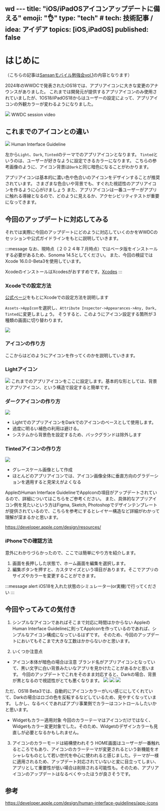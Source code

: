 wd  ---
title: "iOS/iPadOSアイコンアップデートに備える"
emoji: "👌"
type: "tech" # tech: 技術記事 / idea: アイデア
topics: [iOS,iPadOS]
published: false
---

# はじめに
（こちらの記事は[Sansanモバイル勉強会vol.1](https://sansan.connpass.com/event/321996/)の内容となります）

2024年のWWDCで発表されたiOS18では、アプリアイコンに大きな変更のアナウンスがありました。
これまでは開発元が提供するアプリアイコンのみ使用されていましたが、1OS18/iPadOS18からはユーザーの設定によって、アプリアイコンの外観カラーが変わるようになりました。

![](/images/ios18-app-icon-adaptation/image1.png)
WWDC session video

## これまでのアイコンとの違い
![](/images/ios18-app-icon-adaptation/image2.png)
Human Interface Guideline

左から`Light`、`Dark`, `Tinted`のテーマでのアプリアイコンとなります。
`Tinted`というのは、ユーザーが好きなように設定できるカラーになります。
こちらの参考画像のように、アイコン背景は`Dark`と同じ暗色になることがわかります。

アプリアイコンは基本的に濃い色や色合いのアイコンをデザインすることが推奨されています。
さまざまな色合いや背景でも、すぐれた視認性のアプリアイコンを作るように心がけましょう
また、アプリアイコンは一番ユーザーがアプリに触れる導線となるので、どのように見えるか、アクセシビリティテストが重要になってきます。

## 今回のアップデートに対応してみる
それでは実際に今回のアップデートにどのように対応していくのかをWWDCのセッションや公式ガイドラインをもとに説明していきます。

:::message
なお、現時点（２０２４年７月時点）ではベータ版をインストールする必要があるため、Sonoma 14.5としてください。
また、今回の検証ではXcode 16.0.0-Beta3を使用しています。

XcodeのインストールはXcodesがおすすめです。[Xcodes](https://www.xcodes.app/)
:::

### Xcodeでの設定方法
[公式ページ](https://developer.apple.com/documentation/xcode/configuring-your-app-icon#Overview)をもとにXcodeでの設定方法を説明します

`Assets->AppIcon`を選択し、`Attribute Inspector->Appearances->Any, Dark, Tinted`に変更しましょう。
そうすると、このようにアイコン設定する箇所が３種類の画面に切り替わります。

![](/images/ios18-app-icon-adaptation/image3.png)

### アイコンの作り方
ここからはどのようにアイコンを作ってくのかを説明していきます。

### Lightアイコン
![](/images/ios18-app-icon-adaptation/light.png)
これまでのアプリアイコンをここに設定します。基本的な形としては、背景とアプリアイコン、という構造で設定すると簡単です。

### ダークアイコンの作り方
![](/images/ios18-app-icon-adaptation/dark.png)
* LightでのアプリアイコンをDarkでのアイコンのベースとして使用します。
* 過度に明るい補色の利用は避ける。
* システムから背景色を設定するため、バックグランドは除外します

### Tintedアイコンの作り方
![](/images/ios18-app-icon-adaptation/tinted.png)
* グレースケール画像として作成
* ほとんどのアプリアイコンでは、アイコン画像全体に垂直方向のグラデーションを適用すると見栄えがよくなる


AppleのHuman Interface GuidelineでAppIconの項目がアップデートされているので、詳細についてはこちらをご参考ください。
また、具体的なアプリアイコン例を見たいという方はFigma, Sketch, Photoshopでデザインテンプレートが提供されているので、こちらを参考にするとレイヤー構造など詳細がわかって理解が深まるかと思います。

https://developer.apple.com/design/resources/

### iPhoneでの確認方法
意外にわかりづらかったので、ここでは簡単にやり方を紹介します。

1. 画面を長押しした状態で、ホーム画面を編集を選択します。
2. 編集ボタンを押すと、カスタマイズという項目があります。そこでアプリのサイズやカラーを変更することができます。

:::message alert
iOS18を入れた状態のシミュレーター(or実機)で行ってください
:::

## 今回やってみての気付き
1. シンプルなアイコンであればそこまで対応に時間はかからない
AppleのHuman Interface Guidelineに則ってAppIconを作っているのであれば、シンプルなアイコン構成になっているはずです。
そのため、今回のアップデートにおいてもそこまで大きな工数はかからないかと思います。

2. いくつか注意点

* アイコン本体が暗色の場合は注意
   ブランド名がアプリアイコンとなっていて、黒い文字に白い背景みたいなアプリを見かけたことがあるかと思います。
今回のアップデートでこれをそのまま対応すると、Darkの場合、背景が黒となるので視認性がとても悪くなります。
![](/images/ios18-app-icon-adaptation/sample_light)
![](/images/ios18-app-icon-adaptation/sample_dark)
![](/images/ios18-app-icon-adaptation/sample_tinted)

ただ、OS18 Beta3では、自動的にアイコンカラーがいい感じにしてくれていて、Darkの場合はロゴの色を反転するなどしているため、見やすくなっています。
しかし、なるべくであればアプリ事業側でカラーはコントロールしたいかと思います。

* Widgetもカラー適用対象
今回のカラーテーマはアイコンだけではなく、Widgetもカラー変更対象でした。そのため、Widgetのデザインカラーも見直しが必要となるかもしれません。

3. アイコンのカラーモードは結構使われそう
HOME画面はユーザーが一番触れるところでもあり、アイコンのカラーテーマが変更されるという新機能をオシャレなものとして若い世代を中心に使われると感じました。テーマが一様に適用されるため、アップデート対応されていないと変に目立ってしまい、アプリとして重要性が低い場合は削除される可能性も。そのため、アプリアイコンのアップデートはなるべくやったほうが良さそうです。

## 参考
https://developer.apple.com/design/human-interface-guidelines/app-icons
